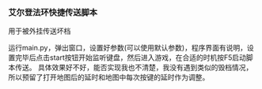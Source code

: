 ### 艾尔登法环快捷传送脚本

用于被外挂传送坏档

运行main.py，弹出窗口，设置好参数(可以使用默认参数)，程序界面有说明，设置完毕后点击start按钮开始监听键盘，然后进入游戏，在合适的时机按F5启动脚本传送。
具体效果好不好，能否实现我也不清楚，我没有遇到类似的毁档情况，所以预留了打开地图后的延时和地图中每次按键的延时作为调整。